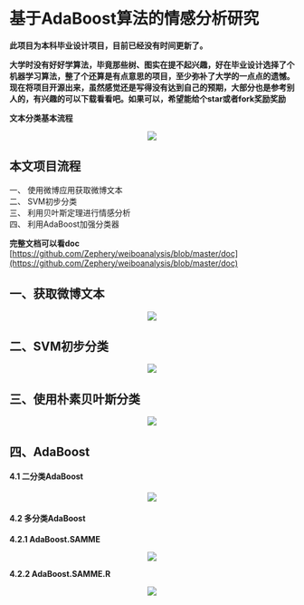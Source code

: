# 基于AdaBoost算法的情感分析研究

**此项目为本科毕业设计项目，目前已经没有时间更新了。** 

**大学时没有好好学算法，毕竟那些树、图实在提不起兴趣，好在毕业设计选择了个机器学习算法，整了个还算是有点意思的项目，至少弥补了大学的一点点的遗憾。现在将项目开源出来，虽然感觉还是写得没有达到自己的预期，大部分也是参考别人的，有兴趣的可以下载看看吧。如果可以，希望能给个star或者fork奖励奖励**

**文本分类基本流程**
<div align="center">

![](http://image.wenzhihuai.com/images/20171217043631.png)

</div>

## 本文项目流程
一、 使用微博应用获取微博文本  
二、 SVM初步分类  
三、 利用贝叶斯定理进行情感分析  
四、 利用AdaBoost加强分类器
  
**完整文档可以看doc**
[https://github.com/Zephery/weiboanalysis/blob/master/doc](https://github.com/Zephery/weiboanalysis/blob/master/doc)

## 一、获取微博文本
<div align="center">

![](http://image.wenzhihuai.com/images/20171217053231.png)

</div>



## 二、SVM初步分类
<div align="center">

![](http://image.wenzhihuai.com/images/20171217053051.png)

</div>



## 三、使用朴素贝叶斯分类
<div align="center">

![](http://image.wenzhihuai.com/images/20171217043913.png)

</div>


## 四、AdaBoost
#### 4.1 二分类AdaBoost
<div align="center">

![](http://image.wenzhihuai.com/images/20171217043935.png)

</div>

#### 4.2 多分类AdaBoost
**4.2.1 AdaBoost.SAMME**
<div align="center">

![](http://image.wenzhihuai.com/images/20171217043944.png)

</div>

**4.2.2 AdaBoost.SAMME.R**
<div align="center">

![](http://image.wenzhihuai.com/images/20171217043951.png)

</div>

